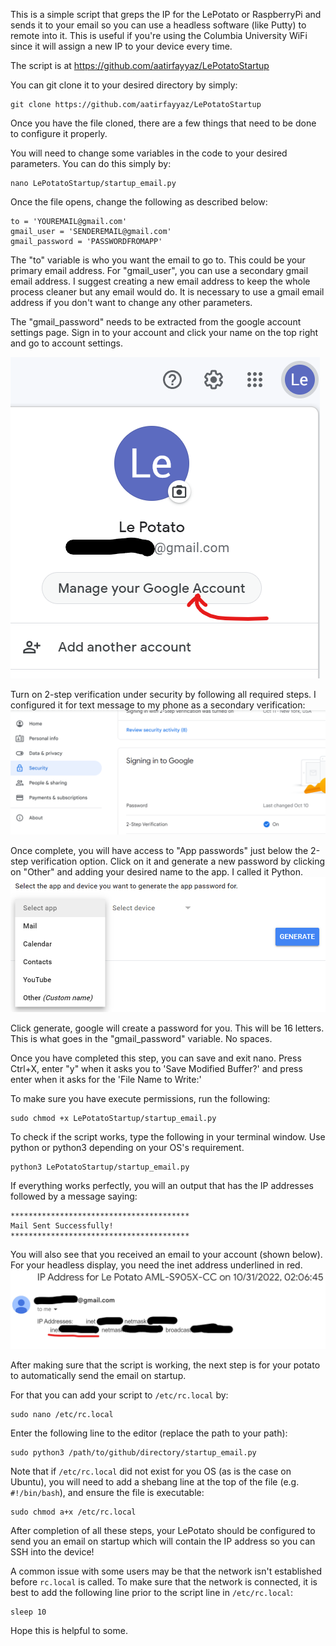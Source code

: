 This is a simple script that greps the IP for the LePotato or RaspberryPi and sends it to your email so you can use a headless software (like Putty) to remote into it. This is useful if you're using the Columbia University WiFi since it will assign a new IP to your device every time. 

The script is at https://github.com/aatirfayyaz/LePotatoStartup

You can git clone it to your desired directory by simply:
```
git clone https://github.com/aatirfayyaz/LePotatoStartup
```

Once you have the file cloned, there are a few things that need to be done to configure it properly.

You will need to change some variables in the code to your desired parameters. You can do this simply by:
```
nano LePotatoStartup/startup_email.py
```

Once the file opens, change the following as described below:
```
to = 'YOUREMAIL@gmail.com'
gmail_user = 'SENDEREMAIL@gmail.com'
gmail_password = 'PASSWORDFROMAPP'
```

The "to" variable is who you want the email to go to. This could be your primary email address. For "gmail_user", you can use a secondary gmail email address. I suggest creating a new email address to keep the whole process cleaner but any email would do. It is necessary to use a gmail email address if you don't want to change any other parameters.

The "gmail_password" needs to be extracted from the google account settings page. Sign in to your account and click your name on the top right and go to account settings.

![alt text](https://github.com/aatirfayyaz/LePotatoStartup/blob/main/Manage.png?raw=true)

Turn on 2-step verification under security by following all required steps. I configured it for text message to my phone as a secondary verification:
![alt text](https://github.com/aatirfayyaz/LePotatoStartup/blob/main/2FA.png?raw=true)

Once complete, you will have access to "App passwords" just below the 2-step verification option. Click on it and generate a new password by clicking on "Other" and adding your desired name to the app. I called it Python. 
![alt text](https://github.com/aatirfayyaz/LePotatoStartup/blob/main/AppPassword.png?raw=true)

Click generate, google will create a password for you. This will be 16 letters. This is what goes in the "gmail_password" variable. No spaces.

Once you have completed this step, you can save and exit nano. Press Ctrl+X, enter "y" when it asks you to 'Save Modified Buffer?' and press enter when it asks for the 'File Name to Write:'

To make sure you have execute permissions, run the following:
```
sudo chmod +x LePotatoStartup/startup_email.py
```
To check if the script works, type the following in your terminal window. Use python or python3 depending on your OS's requirement.
```
python3 LePotatoStartup/startup_email.py
```
If everything works perfectly, you will an output that has the IP addresses followed by a message saying:
```
****************************************
Mail Sent Successfully!
****************************************
```
You will also see that you received an email to your account (shown below). For your headless display, you need the inet address underlined in red.
![alt text](https://github.com/aatirfayyaz/LePotatoStartup/blob/main/IPemail.png?raw=true)

After making sure that the script is working, the next step is for your potato to automatically send the email on startup.

For that you can add your script to ```/etc/rc.local``` by:
```
sudo nano /etc/rc.local
```
Enter the following line to the editor (replace the path to your path):
```
sudo python3 /path/to/github/directory/startup_email.py
```
Note that if ```/etc/rc.local``` did not exist for you OS (as is the case on Ubuntu), you will need to add a shebang line at the top of the file (e.g. ```#!/bin/bash```), and ensure the file is executable:
```
sudo chmod a+x /etc/rc.local
```
After completion of all these steps, your LePotato should be configured to send you an email on startup which will contain the IP address so you can SSH into the device! 

A common issue with some users may be that the network isn't established before ```rc.local``` is called. To make sure that the network is connected, it is best to add the following line prior to the script line in ```/etc/rc.local```:
```
sleep 10
```

Hope this is helpful to some.
